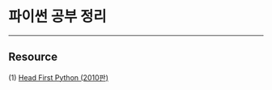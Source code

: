 # 파이썬 공부 정리 















*** 
## Resource 
(1) [Head First Python (2010판)](https://github.com/DoranLyong/Python_study/tree/master/1_regular/Head_First_Python)